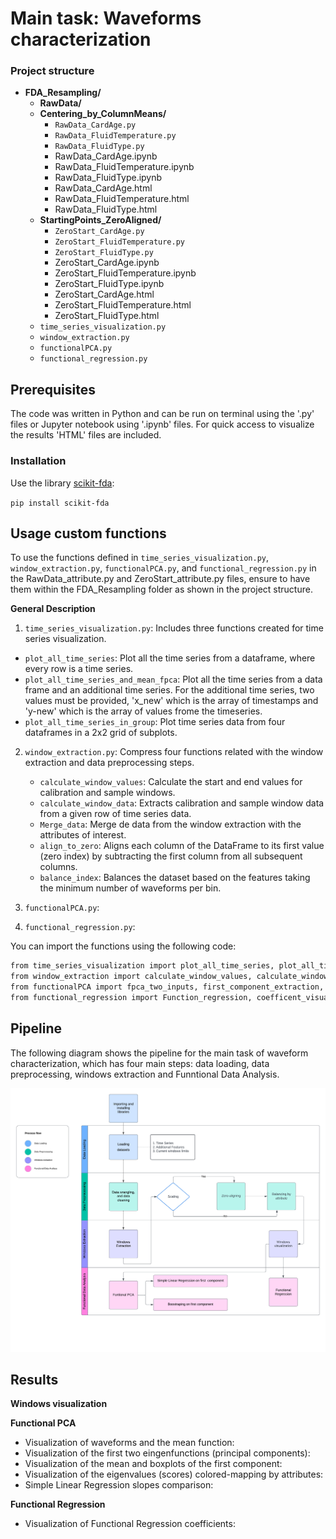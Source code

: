 # Main task: Waveforms characterization

### Project structure

* **FDA_Resampling/**
  * **RawData/**
  * **Centering_by_ColumnMeans/**
    * `RawData_CardAge.py`
    * `RawData_FluidTemperature.py`
    * `RawData_FluidType.py`
    * RawData_CardAge.ipynb
    * RawData_FluidTemperature.ipynb
    * RawData_FluidType.ipynb
    * RawData_CardAge.html
    * RawData_FluidTemperature.html
    * RawData_FluidType.html
  * **StartingPoints_ZeroAligned/**
    * `ZeroStart_CardAge.py`
    * `ZeroStart_FluidTemperature.py`
    * `ZeroStart_FluidType.py`
    * ZeroStart_CardAge.ipynb
    * ZeroStart_FluidTemperature.ipynb
    * ZeroStart_FluidType.ipynb
    * ZeroStart_CardAge.html
    * ZeroStart_FluidTemperature.html
    * ZeroStart_FluidType.html
  * `time_series_visualization.py`
  * `window_extraction.py`
  * `functionalPCA.py`
  * `functional_regression.py`

## Prerequisites

The code was written in Python and can be run on terminal using the '.py' files or Jupyter notebook using '.ipynb' files. For quick access to visualize the results 'HTML' files are included. 

### Installation

Use the  library [scikit-fda](https://fda.readthedocs.io/en/latest/):

  `pip install scikit-fda`

## Usage custom functions

To use the functions defined in `time_series_visualization.py`, `window_extraction.py`, `functionalPCA.py`, and `functional_regression.py` in the RawData_attribute.py and ZeroStart_attribute.py files, ensure to have them within the FDA_Resampling folder as shown in the project structure.

**General Description**

1. `time_series_visualization.py`: Includes three functions created for time series visualization.

  * `plot_all_time_series`: Plot all the time series from a dataframe, where every row is a time series.
  * `plot_all_time_series_and_mean_fpca`: Plot all the time series from a data frame and an additional time series. For the additional time series, two values must be provided, 'x_new' which is the array of timestamps and 'y-new' which is the array of values frome the timeseries.
  * `plot_all_time_series_in_group`: Plot time series data from four dataframes in a 2x2 grid of subplots.

2. `window_extraction.py`: Compress four functions related with the window extraction and data preprocessing steps.
   
   * `calculate_window_values`: Calculate the start and end values for calibration and sample windows.
   * `calculate_window_data`: Extracts calibration and sample window data from a given row of time series data.
   * `Merge_data`: Merge de data from the window extraction with the attributes of interest.
   * `align_to_zero`: Aligns each column of the DataFrame to its first value (zero index) by subtracting the first column from all subsequent columns.
   * `balance_index`: Balances the dataset based on the features taking the minimum number of waveforms per bin.

4. `functionalPCA.py`:

5. `functional_regression.py`:

You can import the functions using the following code:

```bash
from time_series_visualization import plot_all_time_series, plot_all_time_series_and_mean_fpca, plot_all_time_series_in_group
from window_extraction import calculate_window_values, calculate_window_data, Merge_data, align_to_zero, balance_index
from functionalPCA import fpca_two_inputs, first_component_extraction, bootstrap, create_pc_scores_plots, visualize_regression
from functional_regression import Function_regression, coefficent_visualization
```

## Pipeline

The following diagram shows the pipeline for the main task of waveform characterization, which has four main steps: data loading, data preprocessing, windows extraction and Funntional Data Analysis.

![Pipeline](Images/Flowchart_FDA_Resampling.png)

## Results

**Windows visualization**

**Functional PCA**

- Visualization of waveforms and the mean function:
- Visualization of the first two eingenfunctions (principal components):
- Visualization of the mean and boxplots of the first component:
- Visualization of the eigenvalues (scores) colored-mapping by attributes:
- Simple Linear Regression slopes comparison:

**Functional Regression**
- Visualization of Functional Regression coefficients:

